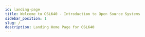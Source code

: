 ```yaml
---
id: landing-page
title: Welcome to OSL640 - Introduction to Open Source Systems
sidebar_position: 1
slug: /
description: Landing Home Page for OSL640
---
```


